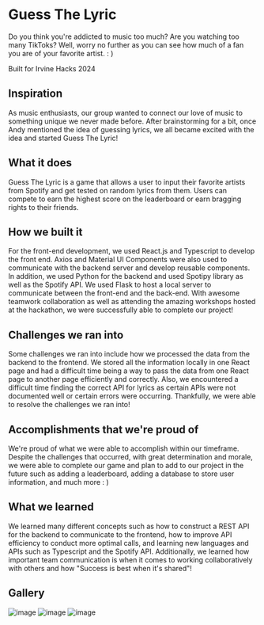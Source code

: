 

# Guess The Lyric
Do you think you're addicted to music too much? Are you watching too many TikToks? Well, worry no further as you can see how much of a fan you are of your favorite artist. : )


Built for Irvine Hacks 2024


## Inspiration
As music enthusiasts, our group wanted to connect our love of music to something unique we never made before. After brainstorming for a bit, once Andy mentioned the idea of guessing lyrics, we all became excited with the idea and started Guess The Lyric! 
## What it does
Guess The Lyric is a game that allows a user to input their favorite artists from Spotify and get tested on random lyrics from them. Users can compete to earn the highest score on the leaderboard or earn bragging rights to their friends. 


## How we built it
For the front-end development, we used React.js and Typescript to develop the front end. Axios and Material UI Components were also used to communicate with the backend server and develop reusable components. In addition, we used Python for the backend and used Spotipy library as well as the Spotify API. We used Flask to host a local server to communicate between the front-end and the back-end. With awesome teamwork collaboration as well as attending the amazing workshops hosted at the hackathon, we were successfully able to complete our project!

## Challenges we ran into
Some challenges we ran into include how we processed the data from the backend to the frontend. We stored all the information locally in one React page and had a difficult time being a way to pass the data from one React page to another page efficiently and correctly. Also, we encountered a difficult time finding the correct API for lyrics as certain APIs were not documented well or certain errors were occurring. Thankfully, we were able to resolve the challenges we ran into! 
## Accomplishments that we're proud of
We're proud of what we were able to accomplish within our timeframe. Despite the challenges that occurred, with great determination and morale, we were able to complete our game and plan to add to our project in the future such as adding a leaderboard, adding a database to store user information, and much more : )
## What we learned
We learned many different concepts such as how to construct a REST API for the backend to communicate to the frontend, how to improve API efficiency to conduct more optimal calls, and learning new languages and APIs such as Typescript and the Spotify API. Additionally, we learned how important team communication is when it comes to working collaboratively with others and how "Success is best when it's shared"!
## Gallery
![image](https://github.com/hwuialnlg/GuessTheLyric/assets/96509348/9b14d05d-4af9-4c4d-8416-d1ff001ccffd)
![image](https://github.com/hwuialnlg/GuessTheLyric/assets/96509348/dceef942-c96b-41fc-bb26-770b52c040c1)
![image](https://github.com/hwuialnlg/GuessTheLyric/assets/96509348/c86f97f0-5f88-4345-a6e3-841103f9569e)
